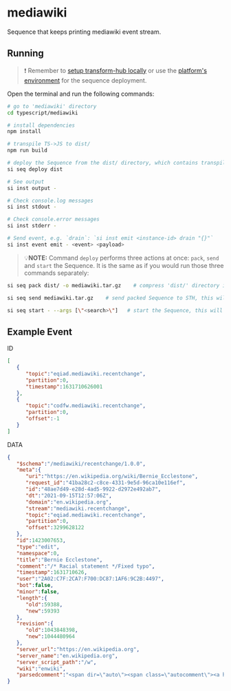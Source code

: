 # mediawiki

Sequence that keeps printing mediawiki event stream.

## Running

> ❗ Remember to [setup transform-hub locally](https://docs.scramjet.org/platform/self-hosted-installation) or use the [platform's environment](https://docs.scramjet.org/platform/quick-start) for the sequence deployment.

Open the terminal and run the following commands:

```bash
# go to 'mediawiki' directory
cd typescript/mediawiki

# install dependencies
npm install

# transpile TS->JS to dist/
npm run build

# deploy the Sequence from the dist/ directory, which contains transpiled code, package.json and node_modules
si seq deploy dist

# See output
si inst output -

# Check console.log messages
si inst stdout -

# Check console.error messages
si inst stderr -

# Send event, e.g. `drain`: `si inst emit <instance-id> drain "{}"`
si inst event emit - <event> <payload>
```

> 💡**NOTE:** Command `deploy` performs three actions at once: `pack`, `send` and `start` the Sequence. It is the same as if you would run those three commands separately:

```bash
si seq pack dist/ -o mediawiki.tar.gz    # compress 'dist/' directory into file named 'mediawiki.tar.gz'

si seq send mediawiki.tar.gz    # send packed Sequence to STH, this will output Sequence ID

si seq start - --args [\"<search>\"]   # start the Sequence, this will output Instance ID. Search is optional and can be used to filter out results, e.g. "data.server_name === 'en.wikipedia.org'"
```

## Example Event

ID

```json
[
   {
      "topic":"eqiad.mediawiki.recentchange",
      "partition":0,
      "timestamp":1631710626001
   },
   {
      "topic":"codfw.mediawiki.recentchange",
      "partition":0,
      "offset":-1
   }
]
```

DATA

```json
{
   "$schema":"/mediawiki/recentchange/1.0.0",
   "meta":{
      "uri":"https://en.wikipedia.org/wiki/Bernie_Ecclestone",
      "request_id":"41ba28c2-c8ce-4331-9e5d-96ca10e116ef",
      "id":"48ae7d49-e28d-4ad5-9922-d2972e492ab7",
      "dt":"2021-09-15T12:57:06Z",
      "domain":"en.wikipedia.org",
      "stream":"mediawiki.recentchange",
      "topic":"eqiad.mediawiki.recentchange",
      "partition":0,
      "offset":3299628122
   },
   "id":1423007653,
   "type":"edit",
   "namespace":0,
   "title":"Bernie Ecclestone",
   "comment":"/* Racial statement */Fixed typo",
   "timestamp":1631710626,
   "user":"2A02:C7F:2CA7:F700:DC87:1AF6:9C2B:4497",
   "bot":false,
   "minor":false,
   "length":{
      "old":59388,
      "new":59393
   },
   "revision":{
      "old":1043848398,
      "new":1044480964
   },
   "server_url":"https://en.wikipedia.org",
   "server_name":"en.wikipedia.org",
   "server_script_path":"/w",
   "wiki":"enwiki",
   "parsedcomment":"<span dir=\"auto\"><span class=\"autocomment\"><a href=\"/wiki/Bernie_Ecclestone#Racial_statement\" title=\"Bernie Ecclestone\">→‎Racial statement</a>: </span>Fixed typo</span>"
}
```
